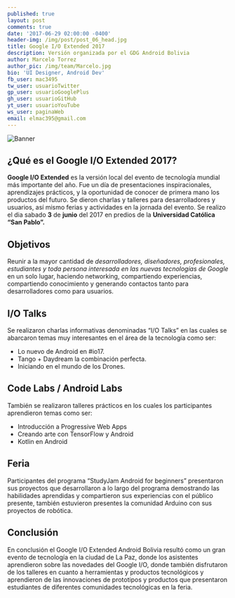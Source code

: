 ```yaml
---
published: true
layout: post
comments: true
date: '2017-06-29 02:00:00 -0400'
header-img: /img/post/post_06_head.jpg
title: Google I/O Extended 2017
description: Versión organizada por el GDG Android Bolivia
author: Marcelo Torrez
author_pic: /img/team/Marcelo.jpg
bio: 'UI Designer, Android Dev'
fb_user: mac3495
tw_user: usuarioTwitter
gp_user: usuarioGooglePlus
gh_user: usuarioGitHub
yt_user: usuarioYouTube
ws_user: paginaWeb
email: elmac395@gmail.com
---
```

![Banner]({{site.baseurl}}/img/post/post_06_banner.jpg)

## ¿Qué es el Google I/O Extended 2017?

**Google I/O Extended** es la versión local del evento de tecnología mundial más importante del año. Fue un día de presentaciones inspiracionales, aprendizajes prácticos, y la oportunidad de conocer de primera mano los productos del futuro. Se dieron charlas y talleres para desarrolladores y usuarios, así mismo ferias y actividades en la jornada del evento.
Se realizo el dia sabado **3** de **junio** del 2017 en predios de la **Universidad Católica “San Pablo”.**

## Objetivos

Reunir a la mayor cantidad de *desarrolladores, diseñadores, profesionales, estudiantes y toda persona interesada en las nuevas tecnologías de Google* en un solo lugar, haciendo networking, compartiendo experiencias, compartiendo conocimiento y generando contactos tanto para desarrolladores como para usuarios.

## I/O Talks
Se realizaron charlas informativas denominadas “I/O Talks” en las cuales se abarcaron temas muy interesantes en el área de la tecnología como ser:

* Lo nuevo de Android en #io17.
* Tango + Daydream la combinación perfecta.
* Iniciando en el mundo de los Drones.

## Code Labs / Android Labs

También se realizaron talleres prácticos en los cuales los participantes aprendieron temas como ser:

* Introducción a Progressive Web Apps
* Creando arte con TensorFlow  y Android
* Kotlin en Android

## Feria

Participantes del programa “StudyJam Android for beginners” presentaron sus proyectos que desarrollaron a lo largo del programa demostrando las habilidades aprendidas y compartieron sus experiencias con el público presente, también estuvieron presentes la comunidad Arduino con sus proyectos de robótica. 

## Conclusión 

En conclusión el Google I/O Extended Android Bolivia resultó como un gran evento de tecnología en la ciudad de La Paz, donde los asistentes aprendieron sobre las novedades del Google I/O, donde también disfrutaron de los talleres en cuanto a herramientas y productos tecnológicos y aprendieron de las innovaciones de prototipos y productos que presentaron estudiantes de diferentes comunidades tecnológicas en la feria.
